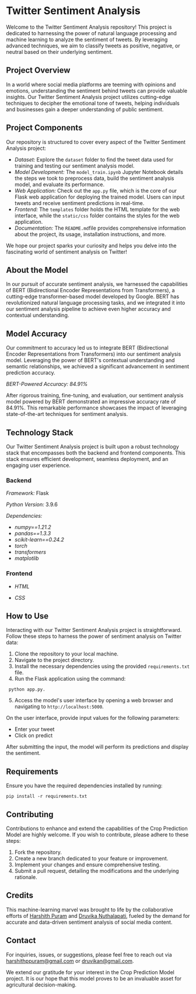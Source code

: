 # Twitter Sentiment Analysis

Welcome to the Twitter Sentiment Analysis repository! This project is dedicated to harnessing the power of natural language processing and machine learning to analyze the sentiment of tweets. By leveraging advanced techniques, we aim to classify tweets as positive, negative, or neutral based on their underlying sentiment.

## Project Overview

In a world where social media platforms are teeming with opinions and emotions, understanding the sentiment behind tweets can provide valuable insights. Our Twitter Sentiment Analysis project utilizes cutting-edge techniques to decipher the emotional tone of tweets, helping individuals and businesses gain a deeper understanding of public sentiment.

## Project Components

Our repository is structured to cover every aspect of the Twitter Sentiment Analysis project:

- *Dataset:* Explore the `dataset` folder to find the tweet data used for training and testing our sentiment analysis model.
- *Model Development:* The `model_train.ipynb` Jupyter Notebook details the steps we took to preprocess data, build the sentiment analysis model, and evaluate its performance.
- *Web Application:* Check out the `app.py` file, which is the core of our Flask web application for deploying the trained model. Users can input tweets and receive sentiment predictions in real-time.
- *Frontend:* The `templates` folder holds the HTML template for the web interface, while the `static/css` folder contains the styles for the web application.
- *Documentation:* The `README.md`file provides comprehensive information about the project, its usage, installation instructions, and more.

We hope our project sparks your curiosity and helps you delve into the fascinating world of sentiment analysis on Twitter!

## About the Model

In our pursuit of accurate sentiment analysis, we harnessed the capabilities of BERT (Bidirectional Encoder Representations from Transformers), a cutting-edge transformer-based model developed by Google. BERT has revolutionized natural language processing tasks, and we integrated it into our sentiment analysis pipeline to achieve even higher accuracy and contextual understanding.

## Model Accuracy

Our commitment to accuracy led us to integrate BERT (Bidirectional Encoder Representations from Transformers) into our sentiment analysis model. Leveraging the power of BERT's contextual understanding and semantic relationships, we achieved a significant advancement in sentiment prediction accuracy.

*BERT-Powered Accuracy: 84.91%*

After rigorous training, fine-tuning, and evaluation, our sentiment analysis model powered by BERT demonstrated an impressive accuracy rate of 84.91%. This remarkable performance showcases the impact of leveraging state-of-the-art techniques for sentiment analysis.

## Technology Stack

Our Twitter Sentiment Analysis project is built upon a robust technology stack that encompasses both the backend and frontend components. This stack ensures efficient development, seamless deployment, and an engaging user experience.

### Backend

*Framework:* Flask


*Python Version:* 3.9.6


*Dependencies:*

- *numpy==1.21.2*
- *pandas==1.3.3*
- *scikit-learn==0.24.2*
- *torch*
- *transformers* 
- *matplotlib*

### Frontend

- *HTML* 

- *CSS*
  
## How to Use

Interacting with our Twitter Sentiment Analysis project is straightforward. Follow these steps to harness the power of sentiment analysis on Twitter data:

1. Clone the repository to your local machine.
2. Navigate to the project directory.
3. Install the necessary dependencies using the provided `requirements.txt` file.
4. Run the Flask application using the command:
   
```
 python app.py.
```

5. Access the model's user interface by opening a web browser and navigating to `http://localhost:5000`.

On the user interface, provide input values for the following parameters:
- Enter your tweet 
- Click on predict

After submitting the input, the model will perform its predictions and display the sentiment.

## Requirements

Ensure you have the required dependencies installed by running:
```
pip install -r requirements.txt
```

## Contributing

Contributions to enhance and extend the capabilities of the Crop Prediction Model are highly welcome. If you wish to contribute, please adhere to these steps:

1. Fork the repository.
2. Create a new branch dedicated to your feature or improvement.
3. Implement your changes and ensure comprehensive testing.
4. Submit a pull request, detailing the modifications and the underlying rationale.

## Credits

This machine-learning marvel was brought to life by the collaborative efforts of [Harshith Puram](https://github.com/Harshith-Puram) and [Druvika Nuthalapati](https://github.com/druvikan), fueled by the demand for accurate and data-driven sentiment analysis of social media content.

## Contact

For inquiries, issues, or suggestions, please feel free to reach out via harshithppuram@gmail.com or druvikan@gmail.com.

We extend our gratitude for your interest in the Crop Prediction Model project. It is our hope that this model proves to be an invaluable asset for agricultural decision-making.
